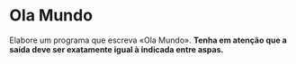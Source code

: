 # Ola Mundo

<p>
	Elabore um programa que escreva «Ola Mundo».
	<b>Tenha em atenção que a saída deve ser exatamente igual à indicada entre aspas.</b>
</p>
